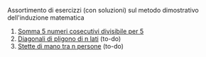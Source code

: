 Assortimento di esercizzi (con soluzioni) sul metodo dimostrativo dell'induzione matematica
1. [Somma 5 numeri cosecutivi divisibile per 5]()
2. [Diagonali di pligono di n lati]() (to-do)
3. [Stette di mano tra n persone]() (to-do)


